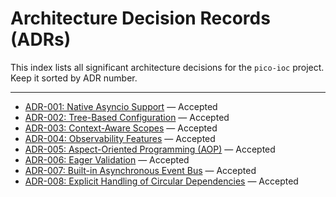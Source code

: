 # Architecture Decision Records (ADRs)

This index lists all significant architecture decisions for the `pico-ioc` project. Keep it sorted by ADR number.

---

* [ADR-001: Native Asyncio Support](./adr-0001-async-native.md) — Accepted  
* [ADR-002: Tree-Based Configuration](./adr-0002-tree-based-configuration.md) — Accepted  
* [ADR-003: Context-Aware Scopes](./adr-0003-context-aware-scopes.md) — Accepted  
* [ADR-004: Observability Features](./adr-0004-observability.md) — Accepted  
* [ADR-005: Aspect-Oriented Programming (AOP)](./adr-0005-aop.md) — Accepted  
* [ADR-006: Eager Validation](./adr-0006-eager-validation.md) — Accepted  
* [ADR-007: Built-in Asynchronous Event Bus](./adr-0007-event_bus.md) — Accepted  
* [ADR-008: Explicit Handling of Circular Dependencies](./adr-0008-circular-dependencies.md) — Accepted
